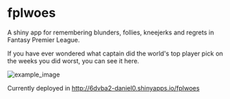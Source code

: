 # fplwoes
A shiny app for remembering blunders, follies, kneejerks and regrets in Fantasy Premier League.

If you have ever wondered what captain did the world's top player pick on the weeks you did worst, you can see it here.

<img src="captain_table_image" alt = "example_image"/>




Currently deployed in http://6dvba2-daniel0.shinyapps.io/fplwoes

